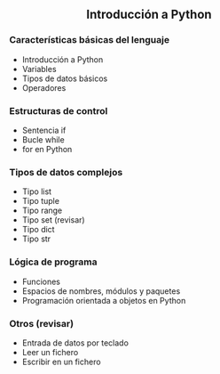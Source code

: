 <h2 align = "center"> Introducción a Python </h3>


### Características básicas del lenguaje

* Introducción a Python
* Variables
* Tipos de datos básicos
* Operadores

### Estructuras de control

* Sentencia if
* Bucle while
* for en Python

### Tipos de datos complejos

* Tipo list
* Tipo tuple
* Tipo range
* Tipo set (revisar)
* Tipo dict
* Tipo str

### Lógica de programa

* Funciones
* Espacios de nombres, módulos y paquetes
* Programación orientada a objetos en Python

### Otros (revisar) 

* Entrada de datos por teclado
* Leer un fichero
* Escribir en un fichero
